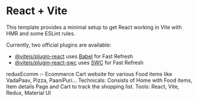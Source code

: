 # React + Vite

This template provides a minimal setup to get React working in Vite with HMR and some ESLint rules.

Currently, two official plugins are available:

- [@vitejs/plugin-react](https://github.com/vitejs/vite-plugin-react/blob/main/packages/plugin-react/README.md) uses [Babel](https://babeljs.io/) for Fast Refresh
- [@vitejs/plugin-react-swc](https://github.com/vitejs/vite-plugin-react-swc) uses [SWC](https://swc.rs/) for Fast Refresh

reduxEcomm :-
Ecommerce Cart website for various Food items like VadaPaav, Pizza, PaaniPuri...
Technicals: Consists of Home with Food items, Item details Page and Cart to track the shopping list.
Tools: React, Vite, Redux, Material UI
